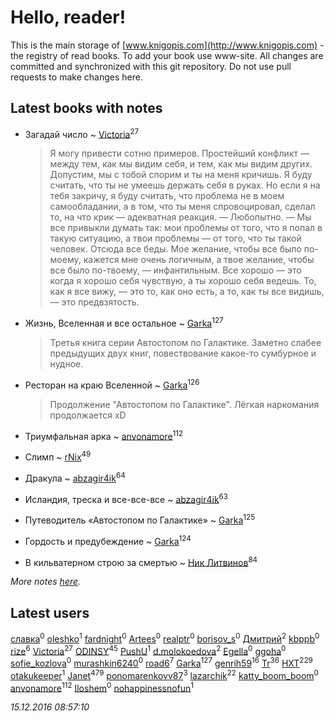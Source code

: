 # Hello, reader!
This is the main storage of [www.knigopis.com](http://www.knigopis.com) - the registry of read books.
To add your book use www-site. All changes are committed and synchronized with this git repository.
Do not use pull requests to make changes here.


## Latest books with notes
* Загадай число ~ [Victoria](users/113/113794223924688167852-google)<sup>27</sup>
    > Я могу привести сотню примеров. Простейший конфликт — между тем, как мы видим
    > себя, и тем, как мы видим других. Допустим, мы с тобой спорим и ты на меня кричишь. Я
    > буду считать, что ты не умеешь держать себя в руках. Но если я на тебя закричу, я буду
    > считать, что проблема не в моем самообладании, а в том, что ты меня спровоцировал, сделал
    > то, на что крик — адекватная реакция.
    > — Любопытно.
    > — Мы все привыкли думать так: мои проблемы от того, что я попал в такую ситуацию, а твои
    > проблемы — от того, что ты такой человек. Отсюда все беды. Мое желание, чтобы все было
    > по-моему, кажется мне очень логичным, а твое желание, чтобы все было по-твоему, —
    > инфантильным. Все хорошо — это когда я хорошо себя чувствую, а ты хорошо себя ведешь.
    > То, как я все вижу, — это то, как оно есть, а то, как ты все видишь, — это предвзятость.

* Жизнь, Вселенная и все остальное ~ [Garka](users/115/115753719718250012620-google)<sup>127</sup>
    > Третья книга серии Автостопом по Галактике. Заметно слабее предыдущих двух книг, повествование какое-то сумбурное и нудное.

* Ресторан на краю Вселенной ~ [Garka](users/115/115753719718250012620-google)<sup>126</sup>
    > Продолжение "Автостопом по Галактике". Лёгкая наркомания продолжается xD

* Триумфальная арка ~ [anvonamore](users/595/5957175-vkontakte)<sup>112</sup>

* Слимп ~ [rNix](users/115/115622071-twitter)<sup>49</sup>

* Дракула ~ [abzagir4ik](users/362/3621623-vkontakte)<sup>64</sup>

* Исландия, треска и все-все-все ~ [abzagir4ik](users/362/3621623-vkontakte)<sup>63</sup>

* Путеводитель «Автостопом по Галактике» ~ [Garka](users/115/115753719718250012620-google)<sup>125</sup>

* Гордость и предубеждение ~ [Garka](users/115/115753719718250012620-google)<sup>124</sup>

* В кильватерном строю за смертью ~ [Ник Литвинов](users/241/241974816-vkontakte)<sup>84</sup>


_More notes [here](latest_books_with_notes.md)._


## Latest users
[славка](users/102/102160213-vkontakte)<sup>0</sup> 
[oleshko](users/101/101032644656574214845-google)<sup>1</sup> 
[fardnight](users/113/1135602736521414-facebook)<sup>0</sup> 
[Artees](users/106/106855668241548058160-google)<sup>0</sup> 
[realptr](users/107/107108746387672736247-google)<sup>0</sup> 
[borisov_s](users/148/1485119-vkontakte)<sup>0</sup> 
[Дмитрий](users/114/114229142682324617650-google)<sup>2</sup> 
[kbppb](users/221/221077923-vkontakte)<sup>0</sup> 
[rize](users/101/101531492482227595895-google)<sup>6</sup> 
[Victoria](users/113/113794223924688167852-google)<sup>27</sup> 
[ODINSY](users/100/100978570902186865324-google)<sup>45</sup> 
[PushU](users/110/110543267830659344493-google)<sup>1</sup> 
[d.molokoedova](users/152/152183909-vkontakte)<sup>2</sup> 
[Egella](users/178/1780858508843822-facebook)<sup>0</sup> 
[ggoha](users/180/18029118-vkontakte)<sup>0</sup> 
[sofie_kozlova](users/134/13441223-vkontakte)<sup>0</sup> 
[murashkin6240](users/131/13159022-vkontakte)<sup>0</sup> 
[road6](users/433/43327312-vkontakte)<sup>7</sup> 
[Garka](users/115/115753719718250012620-google)<sup>127</sup> 
[genrih59](users/872/872361436199401-facebook)<sup>16</sup> 
[Tr](users/122/12282474-vkontakte)<sup>36</sup> 
[HXT](users/100/100002563462782-facebook)<sup>229</sup> 
[otakukeeper](users/350/35080115-vkontakte)<sup>1</sup> 
[Janet](users/205/20565064-vkontakte)<sup>479</sup> 
[ponomarenkovv87](users/376/376238510-yandex)<sup>3</sup> 
[lazarchik](users/347/34754901-vkontakte)<sup>22</sup> 
[katty_boom_boom](users/125/125481770-vkontakte)<sup>0</sup> 
[anvonamore](users/595/5957175-vkontakte)<sup>112</sup> 
[Iloshem](users/830/8305696-vkontakte)<sup>0</sup> 
[nohappinessnofun](users/380/380085691-vkontakte)<sup>1</sup> 


_15.12.2016 08:57:10_
